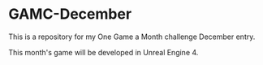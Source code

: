 # GAMC-December
This is a repository for my One Game a Month challenge December entry.

This month's game will be developed in Unreal Engine 4.
